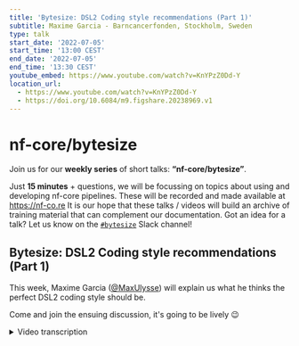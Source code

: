 ```yaml
---
title: 'Bytesize: DSL2 Coding style recommendations (Part 1)'
subtitle: Maxime Garcia - Barncancerfonden, Stockholm, Sweden
type: talk
start_date: '2022-07-05'
start_time: '13:00 CEST'
end_date: '2022-07-05'
end_time: '13:30 CEST'
youtube_embed: https://www.youtube.com/watch?v=KnYPzZ0Dd-Y
location_url:
  - https://www.youtube.com/watch?v=KnYPzZ0Dd-Y
  - https://doi.org/10.6084/m9.figshare.20238969.v1
---
```


# nf-core/bytesize

Join us for our **weekly series** of short talks: **“nf-core/bytesize”**.

Just **15 minutes** + questions, we will be focussing on topics about using and developing nf-core pipelines.
These will be recorded and made available at <https://nf-co.re>
It is our hope that these talks / videos will build an archive of training material that can complement our documentation. Got an idea for a talk? Let us know on the [`#bytesize`](https://nfcore.slack.com/channels/bytesize) Slack channel!

## Bytesize: DSL2 Coding style recommendations (Part 1)

This week, Maxime Garcia ([@MaxUlysse](https://github.com/MaxUlysse)) will explain us what he thinks the perfect DSL2 coding style should be.

Come and join the ensuing discussion, it's going to be lively 😉

<details markdown="1"><summary>Video transcription</summary>
**Note: The content has been edited for reader-friendliness**

[0:01](https://www.youtube.com/watch?v=KnYPzZ0Dd-Y&t=1)
Got it. I have a question. You can answer that. No, I'm sorry, do you? No, I don't know. Yes, hello. I'm hoping I pronounced your name right. Basically, the way we select the by-size topic, we ask for the community what they want to talk about, and we also we discuss it between ourselves, like in the NF core outreach team. So if you want to hear some specific by-size about any topics, don't hesitate to say that in our Slack channels, and we will mention that and think about it. I think that the first time I replied to a question before the talk even started. Very good. Are you going to do anything? So one more minute for everyone. You're going to cut before. There's always going to be like such a mess. Let's make sure. Yes, sorry, we are having a straining party here at SciLife and we are three in a room and just want to be sure that the microphone and the speakers are not like interacting with each other. But we are about to start. Go to the NF core. Can't do this now. OK, now that we kind of sorted all our problems. Welcome, everyone. I'm Francesca Gunnot, I'm the host today and here is Maxime and he is going to talk about coding styles with DSL2. And off to you. I'll share my screen. So hello, everyone, Maxime here. So today I'm doing another talk about like DSL2. This time I will try to focus a bit more about like some coding style recommendation. I will not talk much about syntax, but more about like organization of the code. So just quick overview. So first, what has changed with DSL2? You already know the answer to that, like since it's my second topic, what are modules? And so then last, what I think we should do with that. So to begin with everything, as usual, this is a disclaimer, like these are my own recommendation. I think some other people are agreeing with me on some of these views, but other developers might have like other views on that. And we are still trying to forge the best practice. We are still trying to get to figure out what is easier to read, what is easier to understand. So it might and it probably will still evolve when we are getting there and I might probably change view on some of these topics. But at the moment, this is what I think we should do. So what has changed with DSL2? So if we follow the Paolo announcement from like two years ago on the Nextflow blog, I think like I linked like the whole blog post. But for me, the most important phrase is this one. Like the module file is nothing more than a Nextflow script containing one or more process definitions that can be imported from another Nextflow script. So this is what has changed with DSL2 module. So and as you guessed, I will be talking about modules a lot in this talk. But what actually does that mean? What is a module? So of course, obviously a module is a module. If we follow this definition that would be just like so. A process can be a module as well. A sub-workflow can be a module and the workflow can be a module. And they all can be interlinked together, which can be a bit confusing, but actually it's pretty clear. But to get like even clearer, we agreed at NF-Core to have like some proper definition. So for us at NF-Core, a module is a single atomic process that can be called into like other script. A sub-workflow will be like a few chained modules. And then a workflow is an end-to-end pipeline. So with that, I think it's fairly simple. And with this definition, we can decide how we want to organize the code and how we want to do things properly. So I will explain what I think should be done. So for me, I think the code should be easy to read. That's why it's easy to understand. It's easy to share, easy to modify, and easy to contribute. Because that's what we want. We are all working in open source science. And yes, I think that's what we want. That's what this community is all about. It's about like sharing our code, sharing our work, and working together to achieve like these goals. So for me, that's what is the most important part. So now we are going like for some examples. So I followed like the same bit of code like from the module level to the sub-workflow level to the workflow level. Just to explain for me how all should work. So basically, the first statement, as we said, like all the code for the process is in the modules. That's the NFKL repository. So either we can have a local module within the pipeline or NFKL modules within the NFKL repository. So in this case, I'm going to showcase the Ensemble VIP module. So the code is fairly simple for like a module. We have like as usual the tag definitions, the labels that specify like the resources that we can decide on afterwards. Then we have the virtual environment or the containers that are specified for that. Here we have the input. So as usual for the input, first we have like the actual file that are like depending on the sample that we want to analyze. And then we have the reference file or the reference values that are needed for this. The monetary one and then we have all of the optional files. Then we can specify some outputs. So as usual, we have the version which is what we want in our NFKL module. Because that way we want to be sure that we can have the possibilities that we want. And then in this case, we have some optional output. Otherwise, you can have some regular like output indicator. We are doing also a when statement in the NFKL module. And then we have the popular part of the script, which actually just called the tool. And then of course, some extra specification to specify some extra arguments or other part from the code. And then at the end, we just specify the version. So this is just the part of the code which is like modular because that's what we wanted to do in NFKL. That way we can share the code with everyone. Then as a companion to that, we have some modular setup in the config file. So for that particular matter, closures are definitely our best friend. This is what I said like in my last talk and this view hasn't changed into that. So with the closure, you can really like dynamically specify like what you want inside. So at NFKL, we decided to use custom namespace like X directive that allow us to have like some specific namespace that we are using. So we are using them for the arguments, args, args2, args3. We are using them for the prefix. We can even be crazy and use that for when. And then we can also use closure and use other directive at the process level, such as the published year, which is fairly common to use, I guess. And if you're feeling very, very crazy, you can even go and change the container. And this is, for example, what we are doing at the moment in Sarek, still for this module. So here within Sarek at the moment, I'm having a condition to specify if I want this selector to be available or not, because otherwise we have some warnings that this process does not exist. And I just don't like to have like a lot of empty warning somewhere. So this is optional and I'm hoping we will get rid of that at some point. But here, this is just starting here. So we have a prefix for this specific tool that we want to use. So this is what will happen for this prefix. Here we have some arguments. So here in this case, it's a bit complicated, but basically what we do, we have like some basic arguments that will be used in all cases. And then we have some specific arguments that will be dependent of the input parameters that we specify on the command line. So in the end, it's actually fairly simple. We just join all of the arguments together. So this is a list. We join all that and then we trim to get just one single string in the end that we can directly put into the process with the args directive. Then, because in Sarek we like to do things differently, we specify a specific container in that case. And then we are using our publishdir directive to specify where we want to save our file. So depending on the extension of the file, we might have some specific location for that. And that's all. So in the end, it might look complicated, but it's actually fairly simple. Then at the sub-workflow level, so I think we can actually have several layers of sub-workflow. So for me, for the first layer of sub-workflow, I try to keep it as simple as possible. So what I want to do in this level, I just want to chain module together and just do some tiny channel manipulation if I have to. For example, you need to remap the output from one module to go into another module. Then yes, you can do that at this level. So it will, for example, arrive to that. So this is the sub-workflow that I'm using, that we are using in Sarek to actually call the module ensemble bit and then call the tabix module to tabix index the vcf file. So here this is what we are doing. As usual, we begin the workflow by taking the input data that is related to the sample and then all of the reference genome and optional values that we need to share. Then here, fairly simple, still I call the first module. I call the second module on the output from the first one, and I emit everything out. And of course, we gather all of the version for the tools that we use. So that's still in this case. If I want to go still, we are at sub-workflow, but then it's a fairly higher level because the sub-workflow, we can still include other sub-workflows in the sub-workflow. So what we can do there is that we can chain module together, or we can even like chain sub-workflows together, or sub-workflows and module and stuff like that. We can also manipulate channels, and we can do here also what I think is good to do here and not at any other, and not at the previous level, is to specify some execution logic with some if blocks. So it will look like that. So here, in this case, I'm calling three different sub-workflows. Actually, I'm just calling like two different sub-workflows. I'm calling the EnsemblVid that I just showed, the SNPEF sub-workflow. And I'm calling the EnsemblVid like twice because one time I want to use it as it is, and one time I want to use it on the output of the other sub-workflow. So I need to do an alias to actually be able to use it twice in the same sub-workflow. So as usual, I'm using the, it takes as an input the files that are related to the sample, and then as usual, the reference data and the other value. Then, as I explained earlier, I'm having this if statement to control the execution of the sub-workflow, and then I collect all the files that need to be collected. Same thing for that, same thing for that, and then we emit everything back. So if I think that if we follow this logic, I think we can get like some fairly easy to read and easy to understand organization of the module, sub-workflows, sub-workflows. And that way, it's easy to understand where to contribute, what to do, how to change, and how to evolve stuff. And then, at the workflow level, it's where we can do or where I think we should do everything else. So we can still, at the workflow level, call a single module. For example, you might want to call just the MultiQC module here at the workflow level. Of course, at the workflow level, we want to change several sub-workflows, because if we don't do that here, where are we going to do that? And then, of course, you still want to do some chain and manipulation, because yes, that's your main workflow script. That's where you want to do all of the magic. And, of course, the execution logic still happens over there. So this is what happens within CyberCAD at the moment. So still here, I have my execution logic. If my parameters, my input parameters are right, then I'm going to do that. And here, I just call my sub-workflow within the main workflow. And I gather all of the used software version in the report that I need to add. And then that's all. So for me, this is how we should organize our code for the module, depending on if we are at the module level, at the sub-workflow level, or at the workflow level. I also have some small syntax, like recommendation. We are trying to actually make proper recommendation guidelines on the DSL2 syntax. So we are working on the document with several other people from NF-Core. So if you want to contribute, the link is in the title here. And what I would like to say is, first, indentation is your friend. I think that's a fairly good statement. And I think a lot of people that are coming into bioinformatics will learn to code with Python. So I think indentation is already deeply ingrained into your habit. So let's continue working on that and let's keep indenting. It makes the code nice to look at. And I like to have a nice code to look at. Then I think, yes, in a process, I saw several different ways to collect several files, just to call it with the same parameters. And I think this is a proper way to do so. I try to enforce that in all of the JTK4 modules, but that might have escaped to me in some point. So this is, I think, fairly small and it's a small one-liner that is, I think, easy to understand. Then I think for the channel assignments, that's something that you want to do in a sub-workflow or in a workflow. I personally prefer to specify which channel I want to assign things to first. But some other people might prefer to have the channel in the end. I personally prefer the first version. I can see that some people coming from an R world prefer the second one. I think we really need to figure out with the community what we want to do. But I think I'm fairly going towards the first version of this line. Some last, I think, tips before I open the discussion. So please add comments to your code. It's good for you. Good for your colleagues or anyone who are going to have a look at the code. It's also good for future you because, yes, believe me, like two weeks from now or like three months from now, you're going to look again at your code and you're not going to remember why you did that. So you want some comments and right now you're your own best friend. You should be able to help yourself and do that. Also, I think it might be important, I notice this like sometimes within NextFlow, it might be difficult to differentiate between Q and value channels. And I think it could be a good idea to have that difference in mind from the beginning when you design your pipeline. Usually we do use value channels for reference, for all the reference files. And sometimes you don't understand why your process is not executed several times. It's because this channel that you believe was a value channel is actually a Q channel. So we need to be careful with that. Otherwise, I think like good tips would be like don't hesitate to ask questions. We have Slack. We are available on that. And I personally like to discuss with other people and stuff. So discuss, that's good. And yes, if you're on site with other people, have a coffee break. That's always good to start discussion with anyone else. So yes, as usual, I'd like to thank all of the institutions I work for and all of the institutions I work for and with on my project. I'd like to thank all of the institutions that are working with us on NF-Core. And I would like to thank all of the contributors that we had so far at the moment on NF-Core as well. If you need some help, of course, Slack as usual or everything else. If you need more help, we have some documentation and we have some previous bite sites that you can check up on that. Otherwise, I'm open for questions now. Yeah, thank you very much. I don't seem to show. Anyway, I have now opened the possibility for everyone to unmute themselves. So if you have any questions. Otherwise, we have also questions in the chat. OK, let's begin with a question in the chat. I do have a question. Oh, yeah, go ahead. OK, so I guess this is my first question, which is I'm wondering which specific Slack channel discusses Sarek in the NF-Core workspace. Because I haven't found any specific one for Sarek or it's just one of the existing channels. No, no, we have a specific Sarek channel to discuss about Sarek. OK. We have a specific channel for each pipeline and we do have a specific channel for every main topics. Otherwise, whenever you don't know anything, don't stay to go to the help channel and then we will direct you towards the right channel. OK, so it's like hash Sarek or something like that, right? Yes, hash Sarek. Oh, I see. OK. Oh, I found you. Thank you. So my other one is more of a comment as a follow up to what somebody said about the last comment about a user of a pipeline. Yes, so one or two are not really important. However, as a developer, it matters. Yes, so one to two conversion is a lot of work. So I tend to disagree with the first part of that, which is I say user, there's one or two are not really important. It is important because people are forced to actually go back to their code for those that actually did a DSL one without specifying which how their code should run since next to pretty much just force people by defaulting to DSL two and the code breaks. People are now forced to revisit their work. So if it wasn't that important, even for a user, then that would not be necessary. So I would tend to disagree and say it is, in fact, important to have pipelines in DSL two, whether it works in DSL one or not is relevant at this point. Because unless if, you know, you were thinking about the fact that DSL two would be default when you were coding and then you had made it very clear in the each of your modules or each of your scripts that it was DSL one enabled and stuff like that. Right. So I just wanted to point that out. But thanks. That was a great talk. Thank you. Yes. Also a question for Matthias. Okay, let's go. Yes, thank you for your great talk. And could you please elaborate a bit more on the extra arguments because I noticed, for example, that you've wrapped them in brackets in your module example. Go back to that. I haven't seen that so far. That was that or not at all? So we use them in the module? No, it was part of the code where you had the... So not this one either, right? Sorry, I'm trying to find it back. No, not this one. It must be the config where you provide the extra arguments. Are you saying like the for the publish dear thingy? No, exactly here. Exactly here. The param stopped that log tree or something. You've wrapped them here in brackets. Oh, yes. So here what we're doing, so we have everything like all of this extra arguments is in brackets. So that's a whole list. Yeah, that's the list. And then you... Not brackets, braces. No worries, it's fine. I always confuse the name of this, like even in French. So yes, here it's a list and for each element of this list, I specify like either like directly the params or directly here I have a tertiary like if, which is a bit long, sorry, which let me specify, okay, if, sorry, I'm going back there. So if this statement is true, then I have like this first string that will be considered. Otherwise, it will be like the second string, which is an empty string. Okay, yeah. And you basically just have the braces because for consistency. So if you don't evaluate the end, then it doesn't matter whether it's in braces or not. Or is that... No, no, I think the brackets are important because otherwise if we don't have that, then it's not the list and I want, basically what I want is that I have several arguments. I could make like one complicated if, like getting like all of the different like stuff, but what I want is that I want one string on which I can append like other arguments on top of that. This is completely clear. I'm just wondering about the limitations because sometimes it's like you've frapped curly braces still around. This is when you have a meta map in there. Ah, okay, you mean like that here? No, probably we should just take this. Yes, let's take this. There should be like some easy stuff for that. He's talking about when to use a closure. So the closure that's, for example, used in ext prefix. When you use a closure, the variables are evaluated during the task execution. But if you don't, so for example, the ext args, this one doesn't have the curly braces, so this is not within a closure, and you can't use any variables from the task execution context. And it's evaluated as soon as the config is loaded. So right at the beginning of the workflow before any of the tasks are executed, but if you use a closure, then one you can access variables within the task context, anything from input. But also, it means that kind of things like params out there and whatever, their evaluation is delayed until the execution of the task. Thank you. No, I understand what was the question. Sorry, I misunderstand you. Yes, then don't worry, we can have like a more detailed talk about that another day. Then there's a question from Phil. Hi everyone, thanks for the talk Maxime. I just wanted to reiterate something that came up in the comments on zoom just now, mostly in case anyone's watching this on YouTube at a later date. It was a really good comment about DSL one and two, and how running a DSL one pipeline with newer versions of next level crash in a slightly nasty way. But just to note that that's actually only a fairly specific version of next play where that happens. So Paolo switched it to DSL two by default, we saw these crashes happening. So we spoke to spoke to him and now the newer versions of next play since version 22.04.3 should automatically detect whether the workflow is DSL one or DSL two so you can go back to just running it without any flags and it should just work whether it's DSL one or whether it's DSL two, no nasty crashes anymore. But will we keep like DSL one inside the main next floor or at some point will we completely discontinue it? At some point it will be completely discontinued. So in the future, I think it's some time, it's mentioned in the next play blog. Yeah, I think it's planned for kind of mid 2023, the released versions of next play will stop supporting DSL one. And from that point, any DSL one pipelines will have to be run with older versions of next play. Yes, but then it's different because we can still install older version. Yeah, so the workflows will still run just not with latest version of next play. And yeah, if you're interested in converting workflows into DSL two, then we have a slack channel, an NF core dedicated to this topic called DSL two hyphen transition. And the same goes also for sub workflows. Thank you, Phil. There's another question from Olaitam. Okay, thanks. Okay, good. I'm going to make it brief. So my actual question is to Sarek again, which is that if I know, so you guys basically need to, for the reference genome, it has to be one of the existing ones, maybe GLC 38, 37 and the likes, right? So if I have a scientist, right, who has his own reference genome, basically, right, which is not one of the standard types, how do I handle the situation? Then it's really simple. We have these parameters that you can choose within Sarek. But can we talk about that more in the Sarek? For sure, this is going to be a long talk, for sure. Thanks. Just like don't pay to ping me on slack and I will answer directly. Perfect. Thank you. Okay, are there any more questions from the audience? There's a question for Kench. Phil also posted a link to Nextflow.io. It's the Nextflow blog post talking about the end of DSL one support. I'll put it in slack as well. Thank you. Also earlier Mahesh posted a link to Carpentries training material for coding practices. I will also leave this link in the selection. Maybe I can include that in my slides as well. Yes. Okay, if there are no more questions from the audience. Thank you so much Maxime for the talk. I also would like to thank the Chen and Zuckerberg initiative for funding these talks. And as always, you can continue these talks in, in slack on those hashtag bite size, or specific to any of the channels for different workflows, and thank you very much.

</details>
